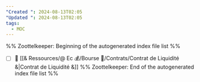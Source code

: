 ```yaml
---
"Created ": 2024-08-13T02:05
"Updated ": 2024-08-13T02:05
tags:
  - MOC
---
```

%% Zoottelkeeper: Beginning of the autogenerated index file list  %%
- [ ] 📄 [[& Ressources/@ Ec 💰/Bourse 👛/Contrats/Contrat de Liquidité &|Contrat de Liquidité &]]
%% Zoottelkeeper: End of the autogenerated index file list  %%
